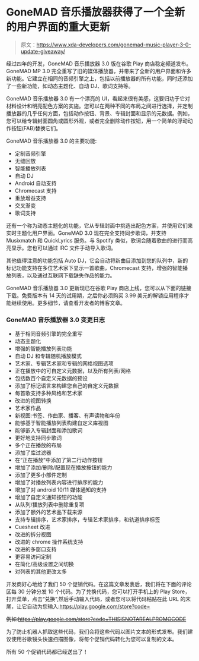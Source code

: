 # GoneMAD 音乐播放器获得了一个全新的用户界面的重大更新

> 原文：<https://www.xda-developers.com/gonemad-music-player-3-0-update-giveaway/>

经过四年的开发，GoneMAD 音乐播放器 3.0 版在谷歌 Play 商店稳定频道发布。GoneMAD MP 3.0 完全重写了旧的媒体播放器，并带来了全新的用户界面和许多新功能。它建立在相同的音频引擎之上，包括以前播放器的所有功能，同时还添加了一些新功能，如动态主题化、自动 DJ、歌词支持等。

GoneMAD 音乐播放器 3.0 有一个漂亮的 UI，看起来很有美感，这要归功于它对材料设计和明亮配色方案的实施。您可以在两种不同的布局之间进行选择，并定制播放器的几乎任何方面，包括动作按钮、背景、专辑封面和显示的元数据。例如，您可以给专辑封面圆角或圆形外观，或者完全删除动作按钮，用一个简单的浮动动作按钮(FAB)替换它们。

GoneMAD 音乐播放器 3.0 的主要功能:

*   定制音频引擎
*   无缝回放
*   智能播放列表
*   自动 DJ
*   Android 自动支持
*   Chromecast 支持
*   重放增益支持
*   交叉渐变
*   歌词支持

还有一个称为动态主题化的功能，它从专辑封面中挑选出配色方案，并使用它们来实时主题化用户界面。GoneMAD 3.0 现在完全支持同步歌词，并支持 Musixmatch 和 QuickLyrics 服务。与 Spotify 类似，歌词会随着歌曲的进行而高亮显示。您也可以通过 IRC 文件手动导入歌词。

其他值得注意的功能包括 Auto DJ，它会自动将新曲目添加到您的队列中，新的标记功能支持在多位艺术家下显示一首歌曲，Chromecast 支持，增强的智能播放列表，以及通过互联网下载缺失作品的能力。

GoneMAD 音乐播放器 3.0 更新现已在谷歌 Play 商店上线，您可以从下面的链接下载。免费版本有 14 天的试用期，之后你必须购买 3.99 美元的解锁应用程序才能继续使用。更多细节，请查看开发者的博客文章。

### GoneMAD 音乐播放器 3.0 变更日志

*   基于相同音频引擎的完全重写
*   动态主题化
*   增强的智能播放列表功能
*   自动 DJ 和专辑随机播放模式
*   艺术家、专辑艺术家和专辑的网格视图选项
*   正在播放中的可自定义元数据，以及所有列表/网格
*   包括数百个自定义元数据的预设
*   添加了标记语言来构建您自己的自定义元数据
*   每首歌支持多种风格和艺术家
*   改进的视图转换
*   艺术家作品
*   新视图:书签、作曲家、播客、有声读物和年份
*   能够基于智能播放列表构建自定义库视图
*   能够嵌入专辑封面和添加歌词
*   更好地支持同步歌词
*   多个正在播放的布局
*   添加了库过滤器
*   在“正在播放”中添加了第二行动作按钮
*   增加了添加/删除/配置现在播放按钮的能力
*   添加了更多小部件定制
*   增加了对播放列表内容进行排序的能力
*   增加了对 android 10/11 媒体通知的支持
*   增加了自定义通知按钮的功能
*   从队列/播放列表中删除重复项
*   添加了额外的艺术品下载来源
*   支持专辑排序，艺术家排序，专辑艺术家排序，和轨道排序标签
*   Cuesheet 改进
*   改进的拆分视图
*   改进的 chrome 操作系统支持
*   改进的多窗口支持
*   更容易访问定制
*   在简化/高级设置之间切换
*   对列表的其他更改太多

开发商好心地给了我们 50 个促销代码。在这篇文章发表后，我们将在下面的评论区每 30 分钟分发 10 个代码。为了兑换代码，您可以打开手机上的 Play Store，打开菜单，点击“兑换”,然后手动输入代码，或者您可以将代码粘贴在此 URL 的末尾，让它自动为您输入:https://play.google.com/store?code=

~~例如:https://play.google.com/store?code=THISISNOTAREALPROMOCODE~~

为了防止机器人抓取这些代码，我们会将这些代码以图片文本的形式发布。我们建议使用谷歌镜头快速扫描图像，将每个促销代码转化为您可以复制的文本。

所有 50 个促销代码都已经送出了！